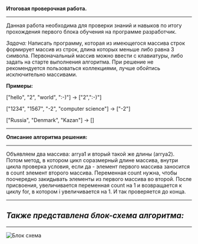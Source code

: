 **Итоговая проверочная работа.**
*****
Данная работа необходима для проверки знаний и навыков по итогу прохождения первого блока обучения на программе разработчик.

*Задача:* Написать программу, которая из имеющегося массива строк формирует массив из строк, длина которых меньше либо равна 3 символа. Первоначальный массив можно ввести с клавиатуры, либо задать на старте выполнения алгоритма. При решение не рекомендуется пользоваться коллекциями, лучше обойтись исключительно массивами.

 **Примеры:**

["hello", "2", "world", ":-)"] -> ["2",":-)"]

["1234", "1567", "-2", "computer science"] -> ["-2"]

["Russia", "Denmark", "Kazan"] -> []
***

**Описание алгоритма решения:**
******
Объявляем два массива: arrya1 и вторый такой же длины (arrya2). Потом метод, в котором цикл соразмерный длине массива, внутри цикла проверка условия, если да - элемент первого массива заносится в count элемент второго массива. Переменная count нужна, чтобы поочередно закидывать элементы из первого массива во второй. После присвоения, увеличивается переменная count на 1 и возвращается к циклу for, в котором i увеличивается на 1. И так проверяется до конца.
*******
## *Также представлена блок-схема алгоритма:* 
*****

![Блок cхема](\C:\GB\BS-finally_1quart.png)